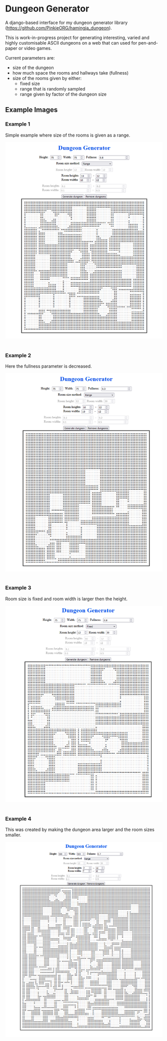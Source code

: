 # Dungeon Generator
A django-based interface for my dungeon generator library (https://github.com/PinkieORG/hamingja_dungeon).

This is work-in-progress project for generating interesting, varied and highly customisable ASCII dungeons on a web that can used for pen-and-paper or video games.

Current parameters are: 
- size of the dungeon
- how much space the rooms and hallways take (fullness)
- size of the rooms given by either:
  - fixed size
  - range that is randomly sampled
  - range given by factor of the dungeon size

## Example Images
### Example 1
Simple example where size of the rooms is given as a range.

![simple](images/simple.png)
<br>
<br>

### Example 2
Here the fullness parameter is decreased.

![small](images/small.png)
<br>
<br>

### Example 3
Room size is fixed and room width is larger then the height.

![wide](images/wide.png)
<br>
<br>

### Example 4
This was created by making the dungeon area larger and the room sizes smaller.

![maze](images/maze.png)
